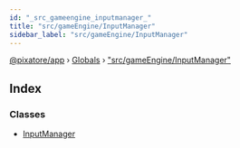 ```yaml
---
id: "_src_gameengine_inputmanager_"
title: "src/gameEngine/InputManager"
sidebar_label: "src/gameEngine/InputManager"
---
```


[@pixatore/app](../index.md) › [Globals](../globals.md) › ["src/gameEngine/InputManager"](_src_gameengine_inputmanager_.md)

## Index

### Classes

* [InputManager](../classes/_src_gameengine_inputmanager_.inputmanager.md)
